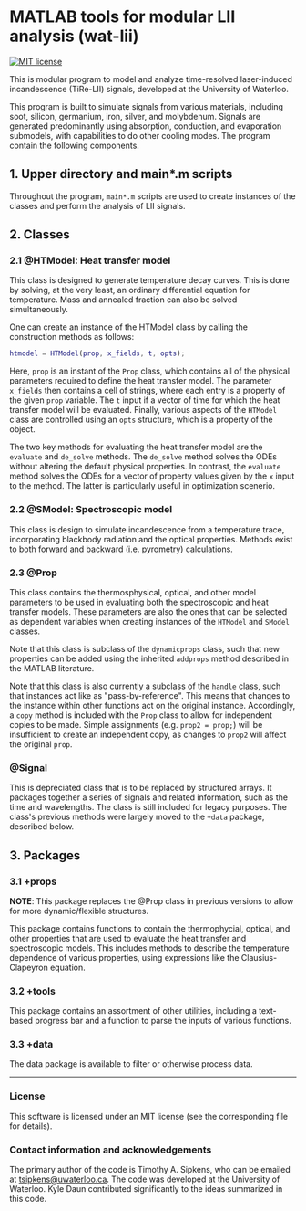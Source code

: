 
# MATLAB tools for modular LII analysis (wat-lii)

[![MIT license](https://img.shields.io/badge/License-MIT-blue.svg)](https://lbesson.mit-license.org/)

This is modular program to model and analyze time-resolved laser-induced incandescence (TiRe-LII) signals, developed at the University of Waterloo.

This program is built to simulate signals from various materials, including soot, silicon, germanium, iron, silver, and molybdenum. Signals are generated predominantly using absorption, conduction, and evaporation submodels, with capabilities to do other cooling modes. The program contain the following components.

## 1. Upper directory and main\*.m scripts

Throughout the program, `main*.m` scripts are used to create instances of the classes and perform the analysis of LII signals. 

## 2. Classes

### 2.1 @HTModel: Heat transfer model

This class is designed to generate temperature decay curves. This is done by solving, at the very least, an ordinary differential equation for temperature. Mass and annealed fraction can also be solved simultaneously.

One can create an instance of the HTModel class by calling the construction methods as follows:

```Matlab
htmodel = HTModel(prop, x_fields, t, opts);
```

Here, `prop` is an instant of the `Prop` class, which contains all of the physical parameters required to define the heat transfer model. The parameter `x_fields` then contains a cell of strings, where each entry is a property of the given `prop` variable. The `t` input if a vector of time for which the heat transfer model will be evaluated. Finally, various aspects of the `HTModel` class are controlled using an `opts` structure, which is a property of the object.

The two key methods for evaluating the heat transfer model are the `evaluate` and `de_solve` methods. The `de_solve` method solves the ODEs without altering the default physical properties. In contrast, the `evaluate` method solves the ODEs for a vector of property values given by the `x` input to the method. The latter is particularly useful in optimization scenerio. 

### 2.2 @SModel: Spectroscopic model

This class is design to simulate incandescence from a temperature trace, incorporating blackbody radiation and the optical properties. Methods exist to both forward and backward (i.e. pyrometry) calculations.

### 2.3 @Prop

This class contains the thermosphysical, optical, and other model parameters to be used in evaluating both the spectroscopic and heat transfer models. These parameters are also the ones that can be selected as dependent variables when creating instances of the `HTModel` and `SModel` classes.

Note that this class is subclass of the `dynamicprops` class, such that new properties can be added using the inherited `addprops` method described in the MATLAB literature.

Note that this class is also currently a subclass of the `handle` class, such that instances act like as "pass-by-reference". This means that changes to the instance within other functions act on the original instance. Accordingly, a `copy` method is included with the `Prop` class to allow for independent copies to be made. Simple assignments (e.g. `prop2 = prop;`) will be insufficient to create an independent copy, as changes to `prop2` will affect the original `prop`.

### @Signal

This is depreciated class that is to be replaced by structured arrays. It packages together a series of signals and related information, such as the time and wavelengths. The class is still included for legacy purposes. The class's previous methods were largely moved to the `+data` package, described below. 

## 3. Packages

### 3.1 +props

**NOTE**: This package replaces the @Prop class in previous versions to allow for more dynamic/flexible structures. 

This package contains functions to contain the thermophycial, optical, and other properties that are used to evaluate the heat transfer and spectroscopic models. This includes methods to describe the temperature dependence of various properties, using expressions like the Clausius-Clapeyron equation. 

### 3.2 +tools

This package contains an assortment of other utilities, including a text-based progress bar and  a function to parse the inputs of various functions. 

### 3.3 +data

The data package is available to filter or otherwise process data. 

-----------------------------------

### License

This software is licensed under an MIT license (see the corresponding file for details).


### Contact information and acknowledgements

The primary author of the code is Timothy A. Sipkens, who can be emailed at  [tsipkens@uwaterloo.ca](mailto:tsipkens@uwaterloo.ca). The code was developed at the University of Waterloo.  Kyle Daun contributed significantly to the ideas summarized in this code. 
